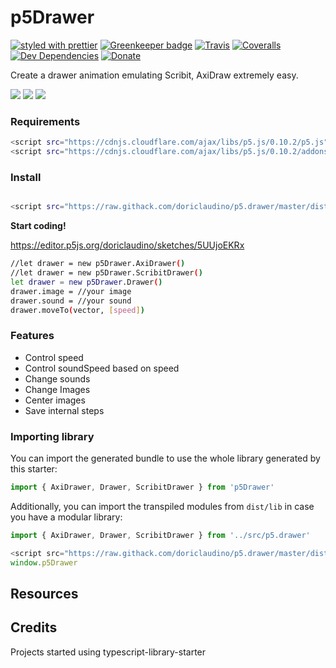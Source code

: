 # p5Drawer

[![styled with prettier](https://img.shields.io/badge/styled_with-prettier-ff69b4.svg)](https://github.com/prettier/prettier)
[![Greenkeeper badge](https://badges.greenkeeper.io/alexjoverm/typescript-library-starter.svg)](https://greenkeeper.io/)
[![Travis](https://img.shields.io/travis/alexjoverm/typescript-library-starter.svg)](https://travis-ci.org/alexjoverm/typescript-library-starter)
[![Coveralls](https://img.shields.io/coveralls/alexjoverm/typescript-library-starter.svg)](https://coveralls.io/github/alexjoverm/typescript-library-starter)
[![Dev Dependencies](https://david-dm.org/alexjoverm/typescript-library-starter/dev-status.svg)](https://david-dm.org/alexjoverm/typescript-library-starter?type=dev)
[![Donate](https://img.shields.io/badge/donate-paypal-blue.svg)](https://paypal.me/AJoverMorales)

Create a drawer animation emulating Scribit, AxiDraw extremely easy.

![](https://prnt.sc/rug1qw)
![](https://prnt.sc/ruggud)
![](https://prnt.sc/rugh1j)


### Requirements
```bash
<script src="https://cdnjs.cloudflare.com/ajax/libs/p5.js/0.10.2/p5.js"></script>
<script src="https://cdnjs.cloudflare.com/ajax/libs/p5.js/0.10.2/addons/p5.sound.js"></script>
```

### Install

```bash

<script src="https://raw.githack.com/doriclaudino/p5.drawer/master/dist/p5.drawer.es5.js"></script>
```


**Start coding!** 

https://editor.p5js.org/doriclaudino/sketches/5UUjoEKRx
```bash
//let drawer = new p5Drawer.AxiDrawer()
//let drawer = new p5Drawer.ScribitDrawer()
let drawer = new p5Drawer.Drawer()
drawer.image = //your image
drawer.sound = //your sound
drawer.moveTo(vector, [speed])
```

### Features

 - Control speed
 - Control soundSpeed based on speed
 - Change sounds
 - Change Images
 - Center images
 - Save internal steps

### Importing library

You can import the generated bundle to use the whole library generated by this starter:

```javascript
import { AxiDrawer, Drawer, ScribitDrawer } from 'p5Drawer'
```

Additionally, you can import the transpiled modules from `dist/lib` in case you have a modular library:

```javascript
import { AxiDrawer, Drawer, ScribitDrawer } from '../src/p5.drawer'
```

```javascript
<script src="https://raw.githack.com/doriclaudino/p5.drawer/master/dist/p5.drawer.es5.js"></script>
window.p5Drawer
```

## Resources

## Credits

Projects started using typescript-library-starter
